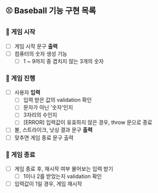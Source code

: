 ## ⚾ Baseball 기능 구현 목록

### 📌 게임 시작

- [ ] 게임 시작 문구 **출력**
- [ ] 컴퓨터의 숫자 생성 기능
  - [ ] 1 ~ 9까지 중 겹치지 않는 3개의 숫자

### 📌 게임 진행

- [ ] 사용자 **입력**
  - [ ] 입력 받은 값의 validation 확인
  - [ ] 문자가 아닌 '숫자'인지
  - [ ] 3자리의 수인지
  - [ ] [ERROR] 입력값이 유효하지 않은 경우, throw 문으로 종료
- [ ] 볼, 스트라이크, 낫싱 결과 문구 **출력**
- [ ] 맞추면 게임 종료 문구 출력

### 📌 게임 종료

- [ ] 게임 종료 후, 재시작 여부 물어보는 입력 받기
  - [ ] 1이나 2를 받았는지 validation 확인
- [ ] 입력값이 1일 경우, 게임 재시작
